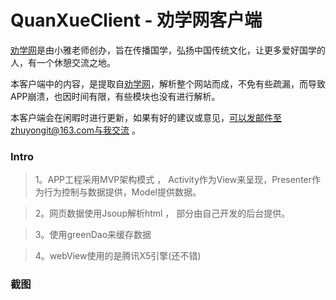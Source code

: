 # QuanXueClient - 劝学网客户端


[劝学网](http://www.quanxue.cn)是由小雅老师创办，旨在传播国学，弘扬中国传统文化，让更多爱好国学的人，有一个休憩交流之地。

本客户端中的内容，是提取自[劝学网](http://www.quanxue.cn)，解析整个网站而成，不免有些疏漏，而导致APP崩溃，也因时间有限，有些模块也没有进行解析。

本客户端会在闲暇时进行更新，如果有好的建议或意见，可以发邮件至zhuyongit@163.com与我交流 。

### Intro

> 1。APP工程采用MVP架构模式 ， Activity作为View来呈现，Presenter作为行为控制与数据提供，Model提供数据。

> 2。网页数据使用Jsoup解析html ， 部分由自己开发的后台提供。

> 3。使用greenDao来缓存数据

> 4。webView使用的是腾讯X5引擎(还不错)


### 截图

